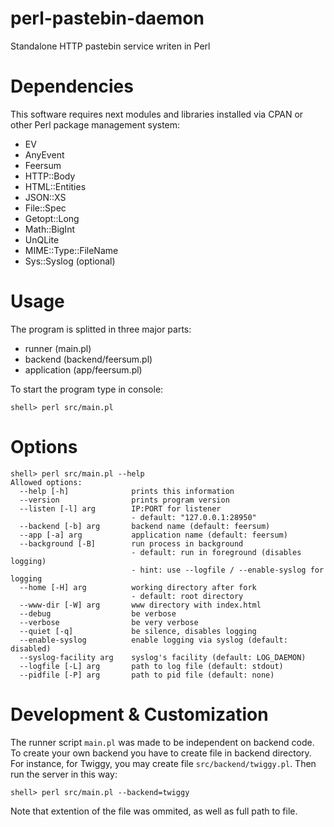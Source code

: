 # perl-pastebin-daemon
Standalone HTTP pastebin service writen in Perl

# Dependencies
This software requires next modules and libraries installed
via CPAN or other Perl package management system:

* EV
* AnyEvent
* Feersum
* HTTP::Body
* HTML::Entities
* JSON::XS
* File::Spec
* Getopt::Long
* Math::BigInt
* UnQLite
* MIME::Type::FileName
* Sys::Syslog (optional)

# Usage

The program is splitted in three major parts:

* runner (main.pl)
* backend (backend/feersum.pl)
* application (app/feersum.pl)

To start the program type in console:

```
shell> perl src/main.pl
```

# Options

```
shell> perl src/main.pl --help
Allowed options:
  --help [-h]              prints this information
  --version                prints program version
  --listen [-l] arg        IP:PORT for listener
                           - default: "127.0.0.1:28950"
  --backend [-b] arg       backend name (default: feersum)
  --app [-a] arg           application name (default: feersum)
  --background [-B]        run process in background
                           - default: run in foreground (disables logging)
                           - hint: use --logfile / --enable-syslog for logging
  --home [-H] arg          working directory after fork
                           - default: root directory
  --www-dir [-W] arg       www directory with index.html
  --debug                  be verbose
  --verbose                be very verbose
  --quiet [-q]             be silence, disables logging
  --enable-syslog          enable logging via syslog (default: disabled)
  --syslog-facility arg    syslog's facility (default: LOG_DAEMON)
  --logfile [-L] arg       path to log file (default: stdout)
  --pidfile [-P] arg       path to pid file (default: none)
```

# Development & Customization

The runner script <code>main.pl</code> was made to be independent 
on backend code. To create your own backend you have to 
create file in backend directory. For instance, for Twiggy, 
you may create file <code>src/backend/twiggy.pl</code>. 
Then run the server in this way:

```
shell> perl src/main.pl --backend=twiggy
```

Note that extention of the file was ommited, as well as full path to
file.
